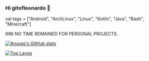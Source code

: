 ### Hi gitofleonardo 👋

val tags = ["Android", "ArchLinux", "Linux", "Kotlin", "Java", "Bash", "Minecraft"]

996 NO TIME REMAINED FOR PERSONAL PROJECTS.

[![Anurag's GitHub stats](https://github-readme-stats.vercel.app/api?username=gitofleonardo&theme=dark)](https://github.com/anuraghazra/github-readme-stats)

[![Top Langs](https://github-readme-stats.vercel.app/api/top-langs/?username=gitofleonardo&layout=compact&theme=dark)](https://github.com/anuraghazra/github-readme-stats)

<!--
**gitofleonardo/gitofleonardo** is a ✨ _special_ ✨ repository because its `README.md` (this file) appears on your GitHub profile.

Here are some ideas to get you started:

- 🔭 I’m currently working on ...
- 🌱 I’m currently learning ...
- 👯 I’m looking to collaborate on ...
- 🤔 I’m looking for help with ...
- 💬 Ask me about ...
- 📫 How to reach me: ...
- 😄 Pronouns: ...
- ⚡ Fun fact: ...
-->
